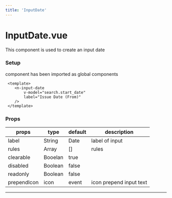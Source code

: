 ```yaml
---
title: 'InputDate'
---
```


# InputDate.vue
This component is used to create an input date 

### **Setup**
component has been imported as global components
``` vue
 <template>
    <n-input-date
        v-model="search.start_date"
        label="Issue Date (From)"
    />
 </template>
```
### **Props**

| props | type | default | description |
| --- | --- | --- | --- |
| label | String | Date | label of input  |
| rules | Array | [] | rules |
| clearable | Booelan | true  | |
| disabled | Boolean | false |   |
| readonly | Boolean | false |  |
| prependIcon | icon | event | icon prepend input text |

* * *
